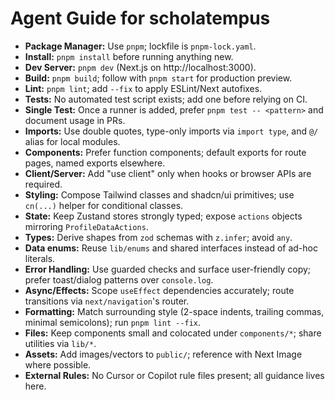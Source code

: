 # Agent Guide for scholatempus
- **Package Manager:** Use `pnpm`; lockfile is `pnpm-lock.yaml`.
- **Install:** `pnpm install` before running anything new.
- **Dev Server:** `pnpm dev` (Next.js on http://localhost:3000).
- **Build:** `pnpm build`; follow with `pnpm start` for production preview.
- **Lint:** `pnpm lint`; add `--fix` to apply ESLint/Next autofixes.
- **Tests:** No automated test script exists; add one before relying on CI.
- **Single Test:** Once a runner is added, prefer `pnpm test -- <pattern>` and document usage in PRs.
- **Imports:** Use double quotes, type-only imports via `import type`, and `@/` alias for local modules.
- **Components:** Prefer function components; default exports for route pages, named exports elsewhere.
- **Client/Server:** Add "use client" only when hooks or browser APIs are required.
- **Styling:** Compose Tailwind classes and shadcn/ui primitives; use `cn(...)` helper for conditional classes.
- **State:** Keep Zustand stores strongly typed; expose `actions` objects mirroring `ProfileDataActions`.
- **Types:** Derive shapes from `zod` schemas with `z.infer`; avoid `any`.
- **Data enums:** Reuse `lib/enums` and shared interfaces instead of ad-hoc literals.
- **Error Handling:** Use guarded checks and surface user-friendly copy; prefer toast/dialog patterns over `console.log`.
- **Async/Effects:** Scope `useEffect` dependencies accurately; route transitions via `next/navigation`'s router.
- **Formatting:** Match surrounding style (2-space indents, trailing commas, minimal semicolons); run `pnpm lint --fix`.
- **Files:** Keep components small and colocated under `components/*`; share utilities via `lib/*`.
- **Assets:** Add images/vectors to `public/`; reference with Next Image where possible.
- **External Rules:** No Cursor or Copilot rule files present; all guidance lives here.
